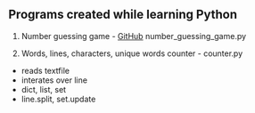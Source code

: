 ## Programs created while learning Python

1. Number guessing game - [GitHub](http://github.com) number_guessing_game.py

2. Words, lines, characters, unique words counter - counter.py
* reads textfile
* interates over line
* dict, list, set
* line.split, set.update
